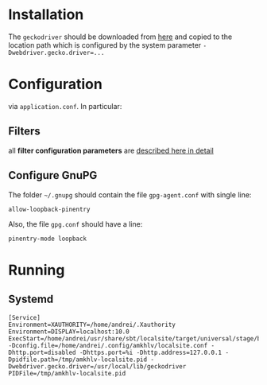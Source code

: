 Installation
============

The `geckodriver` should be downloaded from [here](https://github.com/mozilla/geckodriver/releases) and copied to the location path
which is configured by the system parameter `-Dwebdriver.gecko.driver=...`


Configuration
=============

via `application.conf`. In particular:

Filters
-------

all __filter configuration parameters__ are [described here in detail](https://www.playframework.com/documentation/2.5.x/resources/confs/filters-helpers/reference.conf)


Configure GnuPG
---------------

The folder `~/.gnupg` should contain the file `gpg-agent.conf` with single line:

    allow-loopback-pinentry

Also, the file `gpg.conf` should have a line:

    pinentry-mode loopback


Running
=======

Systemd
-------

    [Service]
    Environment=XAUTHORITY=/home/andrei/.Xauthority
    Environment=DISPLAY=localhost:10.0
    ExecStart=/home/andrei/usr/share/sbt/localsite/target/universal/stage/bin/localsite -Dconfig.file=/home/andrei/.config/amkhlv/localsite.conf -Dhttp.port=disabled -Dhttps.port=%i -Dhttp.address=127.0.0.1 -Dpidfile.path=/tmp/amkhlv-localsite.pid -Dwebdriver.gecko.driver=/usr/local/lib/geckodriver
    PIDFile=/tmp/amkhlv-localsite.pid


